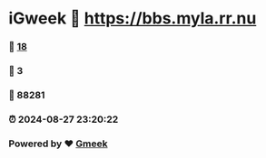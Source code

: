 # iGweek :link: https://bbs.myla.rr.nu 
### :page_facing_up: [18](https://bbs.myla.rr.nu/tag.html) 
### :speech_balloon: 3 
### :hibiscus: 88281 
### :alarm_clock: 2024-08-27 23:20:22 
### Powered by :heart: [Gmeek](https://github.com/Meekdai/Gmeek)
